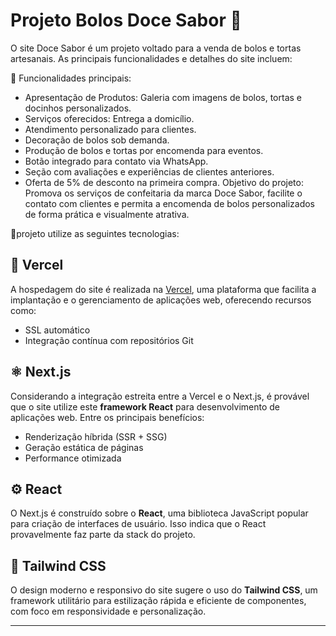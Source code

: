 #  Projeto Bolos Doce Sabor 🎂
O site Doce Sabor é um projeto voltado para a venda de bolos e tortas artesanais. As principais funcionalidades e detalhes do site incluem:

🧁 Funcionalidades principais:
- Apresentação de Produtos:
Galeria com imagens de bolos, tortas e docinhos personalizados.
- Serviços oferecidos:
Entrega a domicílio.
- Atendimento personalizado para clientes.
- Decoração de bolos sob demanda.
- Produção de bolos e tortas por encomenda para eventos.
- Botão integrado para contato via WhatsApp.
- Seção com avaliações e experiências de clientes anteriores.
- Oferta de 5% de desconto na primeira compra.
 Objetivo do projeto:
Promova os serviços de confeitaria da marca Doce Sabor, facilite o contato com clientes e permita a encomenda de bolos personalizados de forma prática e visualmente atrativa.

 
🎯projeto utilize as seguintes tecnologias:

## 🧩 Vercel
A hospedagem do site é realizada na [Vercel](https://vercel.com), uma plataforma que facilita a implantação e o gerenciamento de aplicações web, oferecendo recursos como:
- SSL automático
- Integração contínua com repositórios Git

## ⚛️ Next.js
Considerando a integração estreita entre a Vercel e o Next.js, é provável que o site utilize este **framework React** para desenvolvimento de aplicações web. Entre os principais benefícios:
- Renderização híbrida (SSR + SSG)
- Geração estática de páginas
- Performance otimizada

## ⚙️ React
O Next.js é construído sobre o **React**, uma biblioteca JavaScript popular para criação de interfaces de usuário. Isso indica que o React provavelmente faz parte da stack do projeto.

## 🎨 Tailwind CSS
O design moderno e responsivo do site sugere o uso do **Tailwind CSS**, um framework utilitário para estilização rápida e eficiente de componentes, com foco em responsividade e personalização.

---
